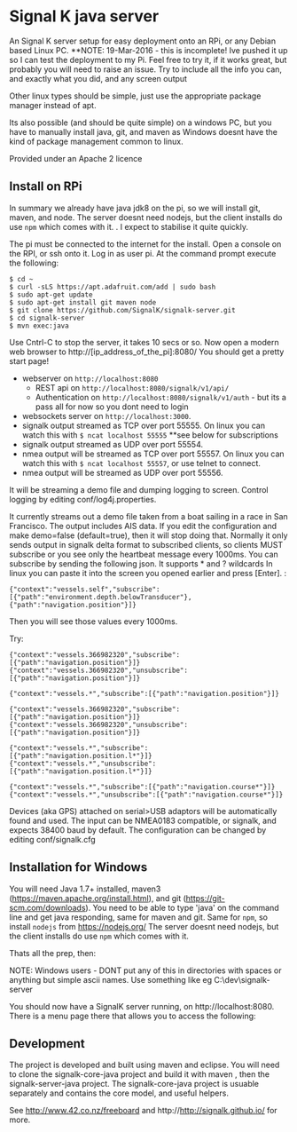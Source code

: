 Signal K java server
=================================================

An Signal K server setup for easy deployment onto an RPi, or any Debian based Linux PC. 
**NOTE: 19-Mar-2016 - this is incomplete! Ive pushed it up so I can test the deployment to my Pi. Feel free to try it, if it works great, but probably you will need to raise an issue. Try to include all the info you can, and exactly what you did, and any screen output

Other linux types should be simple, just use the appropriate package manager instead of apt.

Its also possible (and should be quite simple) on a windows PC, but you have to manually install java, git, and maven as Windows doesnt have the kind of package management common to linux.

Provided under an Apache 2 licence


Install on RPi
--------------

In summary we already have java jdk8 on the pi, so we will install  git, maven, and node. The server doesnt need nodejs, but the client installs do use `npm` which comes with it. . I expect to stabilise it quite quickly.

The pi must be connected to the internet for the install.
Open a console on the RPI, or ssh onto it. Log in as user pi. At the command prompt execute the following:

```
$ cd ~
$ curl -sLS https://apt.adafruit.com/add | sudo bash
$ sudo apt-get update
$ sudo apt-get install git maven node
$ git clone https://github.com/SignalK/signalk-server.git
$ cd signalk-server
$ mvn exec:java
```
Use Cntrl-C to stop the server, it takes 10 secs or so.
Now open a modern web browser to http://[ip_address_of_the_pi]:8080/
You should get a pretty start page!

* webserver on `http://localhost:8080` 
	* REST api on `http://localhost:8080/signalk/v1/api/`
	* Authentication on `http://localhost:8080/signalk/v1/auth` - but its a pass all for now so you dont need to login
* websockets server on `http://localhost:3000`. 
* signalk output streamed as TCP over port 55555. On linux you can watch this with `$ ncat localhost 55555` **see below for subscriptions
* signalk output streamed as UDP over port 55554.
* nmea output will be streamed as TCP over port 55557. On linux you can watch this with `$ ncat localhost 55557`, or use telnet to connect.
* nmea output will be streamed as UDP over port 55556.

It will be streaming a demo file and dumping logging to screen. Control logging by editing conf/log4j.properties.

It currently streams out a demo file taken from a boat sailing in a race in San Francisco. The output includes AIS data. 
If you edit the configuration and make demo=false (default=true), then it will stop doing that.
Normally it only sends output in signalk delta format to subscribed clients, so clients MUST subscribe or you see only the heartbeat message every 1000ms.
You can subscribe by sending the following json. It supports * and ? wildcards In linux you can paste it into the screen you opened earlier and press [Enter]. :
```
{"context":"vessels.self","subscribe":[{"path":"environment.depth.belowTransducer"},{"path":"navigation.position"}]}
``` 
Then you will see those values every 1000ms.

Try:
```
{"context":"vessels.366982320","subscribe":[{"path":"navigation.position"}]}
{"context":"vessels.366982320","unsubscribe":[{"path":"navigation.position"}]}

{"context":"vessels.*","subscribe":[{"path":"navigation.position"}]}

{"context":"vessels.366982320","subscribe":[{"path":"navigation.position"}]}
{"context":"vessels.366982320","unsubscribe":[{"path":"navigation.position"}]}

{"context":"vessels.*","subscribe":[{"path":"navigation.position.l*"}]}
{"context":"vessels.*","unsubscribe":[{"path":"navigation.position.l*"}]}

{"context":"vessels.*","subscribe":[{"path":"navigation.course*"}]}
{"context":"vessels.*","unsubscribe":[{"path":"navigation.course*"}]}

``` 

Devices (aka GPS) attached on serial>USB adaptors will be automatically found and used. The input can be NMEA0183 compatible, or signalk, and expects 38400 baud by default. The configuration can be changed by editing conf/signalk.cfg


Installation for Windows
------------------------

You will need Java 1.7+ installed, maven3 (https://maven.apache.org/install.html), and git (https://git-scm.com/downloads). 
You need to be able to type 'java' on the command line and get java responding, same for maven and git.
Same for `npm`, so install `nodejs` from https://nodejs.org/ The server doesnt need nodejs, but the client installs do use `npm` which comes with it.


Thats all the prep, then:

NOTE: Windows users - DONT put any of this in directories with spaces or anything but simple ascii names. Use something like eg C:\dev\signalk-server

You should now have a SignalK server running, on http://localhost:8080. There is a menu page there that allows you to access the following:

Development
-----------
The project is developed and built using maven and eclipse. You will need to clone the signalk-core-java project and build it with maven , then the signalk-server-java project.
The signalk-core-java project is usuable separately and contains the core model, and useful helpers.


See http://www.42.co.nz/freeboard and http://http://signalk.github.io/ for more.